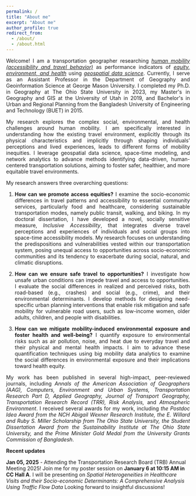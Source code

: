 ```yaml
---
permalink: /
title: "About me"
excerpt: "About me"
author_profile: true
redirect_from:
  - /about/
  - /about.html
---
```

<p align="justify"> Welcome! I am a transportation geographer researching <i><u>human mobility (accessibility and travel behavior)</u></i> as performance indicators of <u><i>equity, environment, and health</i></u> using <u><i>geospatial data science</i></u>. Currently, I serve as an Assistant Professor in the Department of Geography and Geoinformation Science at George Mason University. I completed my Ph.D. in Geography at The Ohio State University in 2023, my Master's in Geography and GIS at the University of Utah in 2019, and Bachelor's in Urban and Regional Planning from the Bangladesh University of Engineering and Technology (BUET) in 2015.</p>


<p align="justify"> My research explores the complex social, environmental, and health challenges around human mobility. I am specifically interested in understanding how the existing travel environment, explicitly through its physical characteristics and implicitly through shaping individuals’ perceptions and lived experiences, leads to different forms of mobility inequities. I leverage geospatial data science, space-time modeling, and network analytics to advance methods identifying data-driven, human-centered transportation solutions, aiming to foster safer, healthier, and more equitable travel environments.</p>


<p align="justify">My research answers three overarching questions:</p>


1.	<p align="justify"><b>How can we promote access equities?</b> I examine the socio-economic differences in travel patterns and accessibility to essential community services, particularly food and healthcare, considering sustainable transportation modes, namely public transit, walking, and biking. In my doctoral dissertation, I have developed a novel, socially sensitive measure, <i>Inclusive Accessibility</i>, that integrates diverse travel perceptions and experiences of individuals and social groups into space-time accessibility models. My research focuses on understanding the predispositions and vulnerabilities vested within our transportation system, posing unequal access to opportunities across socio-economic communities and its tendency to exacerbate during social, natural, and climatic disruptions.</p>


2.	<p align="justify"><b>How can we ensure safe travel to opportunities?</b> I investigate how unsafe urban conditions can impede travel and access to opportunities. I evaluate the social differences in realized and perceived risks, both road-based (e.g., crashes) and social (e.g., crime), and their environmental determinants. I develop methods for designing need-specific urban planning interventions that enable risk mitigation and safe mobility for vulnerable road users, such as low-income women, older adults, children, and people with disabilities.</p>


3.	<p align="justify"><b>How can we mitigate mobility-induced environmental exposure and foster health and well-being?</b> I quantify exposure to environmental risks such as air pollution, noise, and heat due to everyday travel and their physical and mental health impacts. I aim to advance these quantification techniques using big mobility data analytics to examine the social differences in environmental exposure and their implications toward health equity.</p>


<p align="justify"> My work has been published in several high-impact, peer-reviewed journals, including <i>Annals of the American Association of Geographers (AAG), Computers, Environment and Urban Systems, Transportation Research Part D, Applied Geography, Journal of Transport Geography, Transportation Research Record (TRR), Risk Analysis,</i> and <i>Atmospheric Environment</i>. I received several awards for my work, including <i>the Postdoc Idea Award from the NCH Abigail Wexner Research Institute, the E. Willard and Ruby S. Miller Scholarship from The Ohio State University, the Student Dissertation Award from the Sustainability Institute at The Ohio State University,</i> and <i>the Prime Minister Gold Medal from the University Grants Commission of Bangladesh</i>.</p>

<p font = 20><b>Recent updates</b></p>
<b>Jan 05, 2025</b>
- Attending the Transportation Research Board (TRB) Annual Meeting 2025! Join me for my poster session on <b>January 6 at 10:15 AM in CC Hall A</b>. I will be presenting on <i>Spatial Heterogeneities in Healthcare Visits and their Socio-economic Determinants: A Comprehensive Analysis Using Traffic Flow Data</i> 
Looking forward to insightful discussions!
